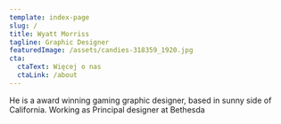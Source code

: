 ```yaml
---
template: index-page
slug: /
title: Wyatt Morriss
tagline: Graphic Designer
featuredImage: /assets/candies-318359_1920.jpg
cta:
  ctaText: Więcej o nas
  ctaLink: /about
---
```

He is a award winning gaming graphic designer, based in sunny side of California. Working as Principal designer at Bethesda